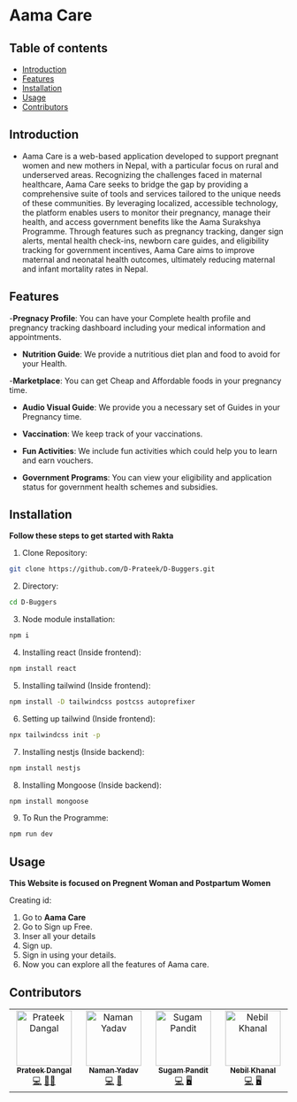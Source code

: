 # Aama Care

## Table of contents

- [Introduction](#introduction)
- [Features](#features)
- [Installation](#installation)
- [Usage](#usage)
- [Contributors](#contributors)

## Introduction

- Aama Care is a web-based application developed to support pregnant women and new mothers in Nepal, with a particular focus on rural and underserved areas. Recognizing the challenges faced in maternal healthcare, Aama Care seeks to bridge the gap by providing a comprehensive suite of tools and services tailored to the unique needs of these communities. By leveraging localized, accessible technology, the platform enables users to monitor their pregnancy, manage their health, and access government benefits like the Aama Surakshya Programme. Through features such as pregnancy tracking, danger sign alerts, mental health check-ins, newborn care guides, and eligibility tracking for government incentives, Aama Care aims to improve maternal and neonatal health outcomes, ultimately reducing maternal and infant mortality rates in Nepal.

## Features

-**Pregnacy Profile**: You can have your Complete health profile and pregnancy tracking dashboard including your medical information and appointments.

- **Nutrition Guide**: We provide a nutritious diet plan and food to avoid for your Health.

-**Marketplace**: You can get Cheap and Affordable foods in your pregnancy time.

- **Audio Visual Guide**: We provide you a necessary set of Guides in your Pregnancy time.

- **Vaccination**: We keep track of your vaccinations.

- **Fun Activities**: We include fun activities which could help you to learn and earn vouchers.

- **Government Programs**: You can view your eligibility and application status for government health schemes and subsidies.

## Installation

**Follow these steps to get started with Rakta**

1. Clone Repository:

```bash
git clone https://github.com/D-Prateek/D-Buggers.git
```

2. Directory:

```bash
cd D-Buggers
```

3. Node module installation:

```bash
npm i
```

4. Installing react (Inside frontend):

```bash
npm install react
```

5. Installing tailwind (Inside frontend):

```bash
npm install -D tailwindcss postcss autoprefixer
```

6. Setting up tailwind (Inside frontend):

```bash
npx tailwindcss init -p
```

7. Installing nestjs (Inside backend):

```bash
npm install nestjs
```

8. Installing Mongoose (Inside backend):

```bash
npm install mongoose
```

9. To Run the Programme:

```bash
npm run dev
```

## Usage

**This Website is focused on Pregnent Woman and Postpartum Women**

Creating id:

1. Go to **Aama Care**
2. Go to Sign up Free.
3. Inser all your details
4. Sign up.
5. Sign in using your details.
6. Now you can explore all the features of Aama care.

## Contributors

<table>
   <tbody>
<td align="center" valign="top" width="14.28%">
   <a href="https://github.com/Prateek19-png"><img src=https://avatars.githubusercontent.com/u/191016717?s=100" width="100px;" alt="Prateek Dangal"/><br /><sub><b>Prateek Dangal</b></sub></a>
   <br />
   <a href="https://github.com/Prateek19-png" title="Github">💻</a>
   <a href="#Prateek" title="Project Manager">🧑‍💻</a>
      </td>

<td align="center" valign="top" width="14.28%">
   <a href="https://github.com/Naman-y1"><img src=https://avatars.githubusercontent.com/u/190712851?v=4=100" width="100px;" alt="Naman Yadav"/><br /><sub><b>Naman Yadav</b></sub></a>
   <br />
   <a href="https://github.com/Naman-y1" title="Github">💻</a>
   <a href="#Naman" title="Designer">📝</a>
      </td>
      
<td align="center" valign="top" width="14.28%">
   <a href="https://github.com/SetoParewa"><img src=https://avatars.githubusercontent.com/u/216116627?v=4 width="100px;" alt="Sugam Pandit"/><br /><sub><b>Sugam Pandit</b></sub></a>
   <br />
   <a href="" title="Github">💻</a>
   <a href="#Sugam" title="Front End Developer">🖥️</a>
      </td>
      
<td align="center" valign="top" width="14.28%">
   <a href="https://github.com/n3vilreal"><img src=https://avatars.githubusercontent.com/u/168754188?v=100" width="100px;" alt="Nebil Khanal"/><br /><sub><b>Nebil Khanal</b></sub></a>
   <br />
   <a href="https://github.com/n3vilreal" title="Github">💻</a>
   <a href="#Nebil" title="Back End Devloper">🖥️</a>
   </td>

   </tbody>
</table>
